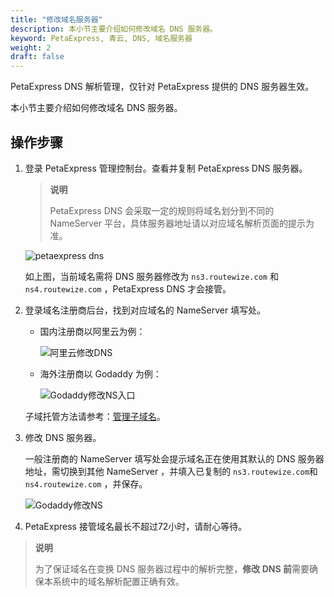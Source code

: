 ```yaml
---
title: "修改域名服务器"
description: 本小节主要介绍如何修改域名 DNS 服务器。
keyword: PetaExpress, 青云, DNS, 域名服务器
weight: 2
draft: false
---
```


PetaExpress DNS 解析管理，仅针对 PetaExpress 提供的 DNS 服务器生效。

本小节主要介绍如何修改域名 DNS 服务器。

## 操作步骤

1. 登录 PetaExpress 管理控制台。查看并复制 PetaExpress DNS 服务器。

    > **说明**
    >
    > PetaExpress DNS 会采取一定的规则将域名划分到不同的 NameServer 平台，具体服务器地址请以对应域名解析页面的提示为准。

    ![petaexpress dns](../_images/dns_ns_list.png)

    如上图，当前域名需将 DNS 服务器修改为 `ns3.routewize.com` 和 `ns4.routewize.com` ，PetaExpress DNS 才会接管。

2. 登录域名注册商后台，找到对应域名的 NameServer 填写处。

    * 国内注册商以阿里云为例：

        ![阿里云修改DNS](../_images/dns_modify_aliyun.png)

    * 海外注册商以 Godaddy 为例：

        ![Godaddy修改NS入口](../_images/dns_modify_godaddy_1.png)

   子域托管方法请参考：[管理子域名](../subzone)。

3. 修改 DNS 服务器。

    一般注册商的 NameServer 填写处会提示域名正在使用其默认的 DNS 服务器地址，需切换到其他 NameServer ，并填入已复制的 `ns3.routewize.com`和`ns4.routewize.com` ，并保存。

    ![Godaddy修改NS](../_images/dns_modify_godaddy_2.png)

4. PetaExpress 接管域名最长不超过72小时，请耐心等待。

> **说明**
>
> 为了保证域名在变换 DNS 服务器过程中的解析完整，**修改 DNS 前**需要确保本系统中的域名解析配置正确有效。

